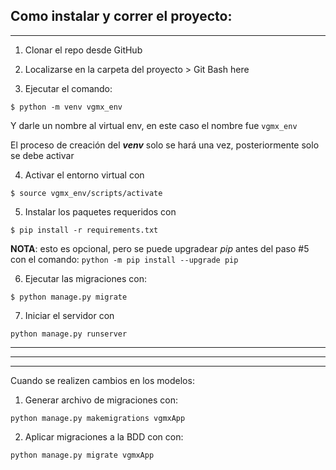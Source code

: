 ## Como instalar y correr el proyecto:

----

1) Clonar el repo desde GitHub

2) Localizarse en la carpeta del proyecto > Git Bash here

3) Ejecutar el comando:

```
$ python -m venv vgmx_env 
```

Y darle un nombre al virtual env, en este caso el nombre fue `vgmx_env`

El proceso de creación del ***venv*** solo se hará una vez, posteriormente solo se debe activar


4) Activar el entorno virtual con 

```
$ source vgmx_env/scripts/activate
```


5) Instalar los paquetes requeridos con 
```
$ pip install -r requirements.txt
```
**NOTA**: esto es opcional, pero se puede upgradear *pip* antes del paso #5 con el comando:  `python -m pip install --upgrade pip`

6) Ejecutar las migraciones con: 
```
$ python manage.py migrate
```

7) Iniciar el servidor con
```
python manage.py runserver
```

---
---
---

Cuando se realizen cambios en los modelos: 

1) Generar archivo de migraciones con:

```
python manage.py makemigrations vgmxApp
```



2) Aplicar migraciones a la BDD con con:

```
python manage.py migrate vgmxApp
```